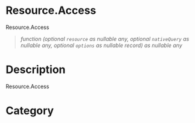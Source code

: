 ﻿# Resource.Access
Resource.Access
> _function (optional <code>resource</code> as nullable any, optional <code>nativeQuery</code> as nullable any, optional <code>options</code> as nullable record) as nullable any_
# Description 
Resource.Access
# Category
